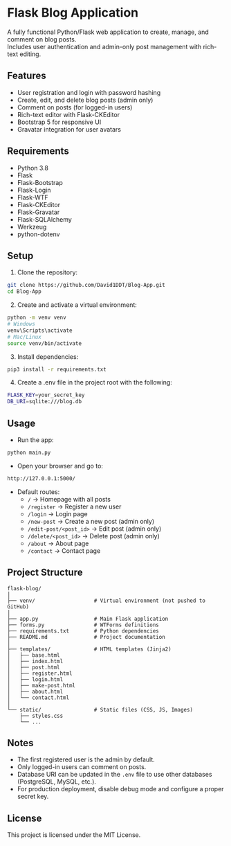 

# Flask Blog Application

A fully functional Python/Flask web application to create, manage, and comment on blog posts.  
Includes user authentication and admin-only post management with rich-text editing.

## Features
- User registration and login with password hashing
- Create, edit, and delete blog posts (admin only)
- Comment on posts (for logged-in users)
- Rich-text editor with Flask-CKEditor
- Bootstrap 5 for responsive UI
- Gravatar integration for user avatars

## Requirements
- Python 3.8
- Flask
- Flask-Bootstrap
- Flask-Login
- Flask-WTF
- Flask-CKEditor
- Flask-Gravatar
- Flask-SQLAlchemy
- Werkzeug
- python-dotenv

## Setup

1. Clone the repository:
```bash
git clone https://github.com/David1DDT/Blog-App.git
cd Blog-App
```

2. Create and activate a virtual environment:
```bash
python -m venv venv
# Windows
venv\Scripts\activate
# Mac/Linux
source venv/bin/activate
```

3. Install dependencies:
```bash
pip3 install -r requirements.txt
```

4. Create a .env file in the project root with the following:
```bash
FLASK_KEY=your_secret_key
DB_URI=sqlite:///blog.db
```
## Usage

- Run the app:

```bash
python main.py
```

- Open your browser and go to:

```bash
http://127.0.0.1:5000/
```

- Default routes:
  - `/` → Homepage with all posts
  - `/register` → Register a new user
  - `/login` → Login page
  - `/new-post` → Create a new post (admin only)
  - `/edit-post/<post_id>` → Edit post (admin only)
  - `/delete/<post_id>` → Delete post (admin only)
  - `/about` → About page
  - `/contact` → Contact page

## Project Structure
```plaintext
flask-blog/
│
├── venv/                   # Virtual environment (not pushed to GitHub)
│
├── app.py                  # Main Flask application
├── forms.py                # WTForms definitions
├── requirements.txt        # Python dependencies
├── README.md               # Project documentation
│
├── templates/              # HTML templates (Jinja2)
│   ├── base.html
│   ├── index.html
│   ├── post.html
│   ├── register.html
│   ├── login.html
│   ├── make-post.html
│   ├── about.html
│   └── contact.html
│
└── static/                 # Static files (CSS, JS, Images)
    ├── styles.css
    └── ...
```
## Notes

- The first registered user is the admin by default.
- Only logged-in users can comment on posts.
- Database URI can be updated in the `.env` file to use other databases (PostgreSQL, MySQL, etc.).
- For production deployment, disable debug mode and configure a proper secret key.

## License

This project is licensed under the MIT License.


